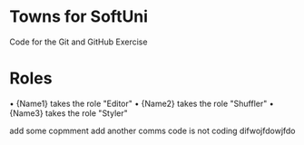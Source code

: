 # Towns for SoftUni
Code for the Git and GitHub Exercise
  # Roles
•	{Name1} takes the role "Editor"
•	{Name2} takes the role "Shuffler"
•	{Name3} takes the role "Styler"

add some copmment
add another comms
code is not coding
difwojfdowjfdo